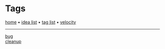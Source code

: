# Tags  
  
[home](index.md) • [idea list](ideas.md) • [tag list](tags.md) • [velocity](velocity.md)  
  
---  
  
[bug](tags/bug.md)  
[cleanup](tags/cleanup.md)